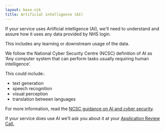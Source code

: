 ```yaml
---
layout: base.njk
title: Artificial intelligence (AI)
---
```


<p>If your service uses Artificial intelligence (AI), we'll need to understand and assure how it uses any data provided by NHS login.</p>

<p>This includes any learning or downstream usage of the data.</p>

<p>We follow the National Cyber Security Centre (NCSC) definition of AI as ‘Any computer system that can perform tasks usually requiring human intelligence’.</p>

<p>This could include:.</p>
<ul>
  <li>text generation</li>
  <li>speech recognition</li>
  <li>visual perception</li>
  <li>translation between languages</li>
</ul>

<p>For more information, read the <a href="https://www.ncsc.gov.uk/guidance/ai-and-cyber-security-what-you-need-to-know" target="_blank"> NCSC guidance on AI and cyber security</a>.</p>

<p>If your service does use AI we’ll ask you about it at your <a href="https://digital.nhs.uk/services/nhs-login/nhs-login-for-partners-and-developers/nhs-login-integration-toolkit/apply-for-nhs-login#application-review-call" target="_blank">Application Review Call.</p> 
